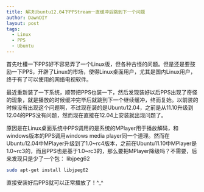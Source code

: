 ```yaml
---
title: 解决Ubuntu12.04下PPStream一直缓冲后跳到下一个问题
author: DawnDIY
layout: post
tags:
  - Linux
  - PPS
  - Ubuntu
---
```


首先吐槽一下PPS好不容易弄了一个Linux版，但各种古怪的问题。但是还是要鼓励一下PPS，开辟了Linux的市场，使得Linux桌面用户，尤其是国内Linux用户，终于有了可以使用的网络电视软件。


最近重新装了一下系统，顺带把PPS也装一下，然后发现装好以后PPS出现了奇怪的现象，就是播放的时候缓冲完毕后就跳到下一个继续缓冲，终而复始。以前装的时候没有出现这个问题啊，不过现在装的是Ubuntu12.04，之前是从11.10升级到12.04的PPS没有问题，然而现在直接在12.04上安装就出现问题了。

原因是在Linux桌面系统中PPS调用的是系统的MPlayer用于播放解码，和windows版本的PPS调用windows media player同一个道理。然而在Ubuntu12.04中MPlayer升级到了1.0~rc4版本，之前在Ubuntu11.10中MPlayer是1.0~rc3的，而且PPS也是基于1.0~rc3的，那么要把MPlayer降级吗？不需要，后来发现只是少了一个包： libjpeg62

```bash
sudo apt-get install libjpeg62
```

直接安装好后PPS就可以正常播放了！^_^
